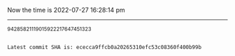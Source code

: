 Now the time is 2022-07-27 16:28:14 pm

---

<small>94285821119015922217647451323</small>

```txt

Latest commit SHA is: ececca9ffcb0a20265310efc53c08360f400b99b
```
